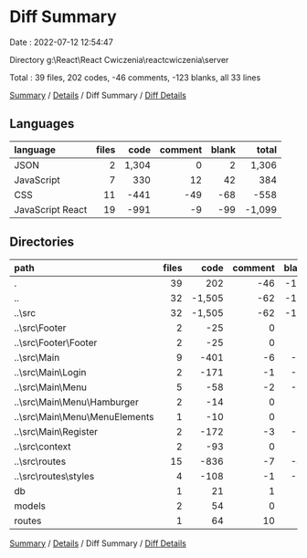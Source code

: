 # Diff Summary

Date : 2022-07-12 12:54:47

Directory g:\\React\\React Cwiczenia\\reactcwiczenia\\server

Total : 39 files,  202 codes, -46 comments, -123 blanks, all 33 lines

[Summary](results.md) / [Details](details.md) / Diff Summary / [Diff Details](diff-details.md)

## Languages
| language | files | code | comment | blank | total |
| :--- | ---: | ---: | ---: | ---: | ---: |
| JSON | 2 | 1,304 | 0 | 2 | 1,306 |
| JavaScript | 7 | 330 | 12 | 42 | 384 |
| CSS | 11 | -441 | -49 | -68 | -558 |
| JavaScript React | 19 | -991 | -9 | -99 | -1,099 |

## Directories
| path | files | code | comment | blank | total |
| :--- | ---: | ---: | ---: | ---: | ---: |
| . | 39 | 202 | -46 | -123 | 33 |
| .. | 32 | -1,505 | -62 | -172 | -1,739 |
| ..\\src | 32 | -1,505 | -62 | -172 | -1,739 |
| ..\\src\\Footer | 2 | -25 | 0 | -4 | -29 |
| ..\\src\\Footer\\Footer | 2 | -25 | 0 | -4 | -29 |
| ..\\src\\Main | 9 | -401 | -6 | -55 | -462 |
| ..\\src\\Main\\Login | 2 | -171 | -1 | -21 | -193 |
| ..\\src\\Main\\Menu | 5 | -58 | -2 | -15 | -75 |
| ..\\src\\Main\\Menu\\Hamburger | 2 | -14 | 0 | -4 | -18 |
| ..\\src\\Main\\Menu\\MenuElements | 1 | -10 | 0 | -4 | -14 |
| ..\\src\\Main\\Register | 2 | -172 | -3 | -19 | -194 |
| ..\\src\\context | 2 | -93 | 0 | -9 | -102 |
| ..\\src\\routes | 15 | -836 | -7 | -86 | -929 |
| ..\\src\\routes\\styles | 4 | -108 | -1 | -22 | -131 |
| db | 1 | 21 | 1 | 3 | 25 |
| models | 2 | 54 | 0 | 8 | 62 |
| routes | 1 | 64 | 10 | 10 | 84 |

[Summary](results.md) / [Details](details.md) / Diff Summary / [Diff Details](diff-details.md)
